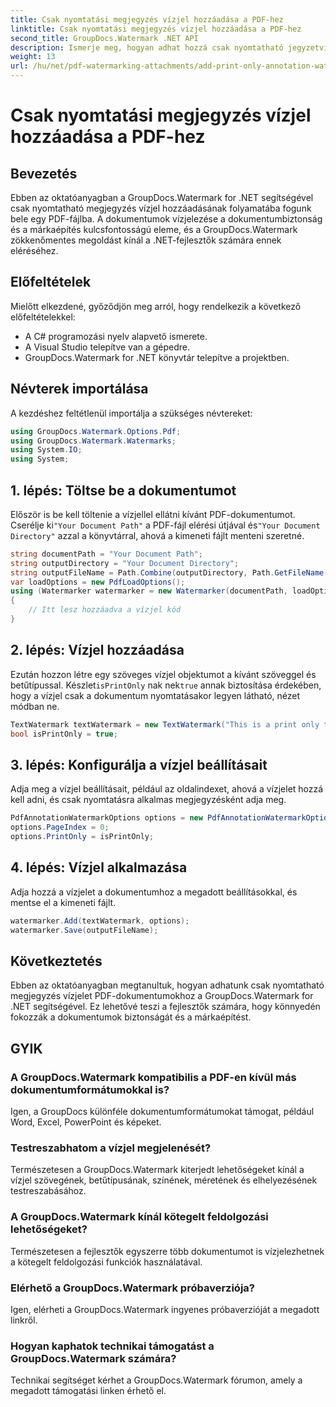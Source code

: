 ```yaml
---
title: Csak nyomtatási megjegyzés vízjel hozzáadása a PDF-hez
linktitle: Csak nyomtatási megjegyzés vízjel hozzáadása a PDF-hez
second_title: GroupDocs.Watermark .NET API
description: Ismerje meg, hogyan adhat hozzá csak nyomtatható jegyzetvízjeleket PDF-fájlokhoz a GroupDocs.Watermark for .NET segítségével. Fokozatmentesen fokozza a dokumentumok biztonságát és a márkaépítést.
weight: 13
url: /hu/net/pdf-watermarking-attachments/add-print-only-annotation-watermark-pdf/
---
```


# Csak nyomtatási megjegyzés vízjel hozzáadása a PDF-hez

## Bevezetés
Ebben az oktatóanyagban a GroupDocs.Watermark for .NET segítségével csak nyomtatható megjegyzés vízjel hozzáadásának folyamatába fogunk bele egy PDF-fájlba. A dokumentumok vízjelezése a dokumentumbiztonság és a márkaépítés kulcsfontosságú eleme, és a GroupDocs.Watermark zökkenőmentes megoldást kínál a .NET-fejlesztők számára ennek eléréséhez.
## Előfeltételek
Mielőtt elkezdené, győződjön meg arról, hogy rendelkezik a következő előfeltételekkel:
- A C# programozási nyelv alapvető ismerete.
- A Visual Studio telepítve van a gépedre.
- GroupDocs.Watermark for .NET könyvtár telepítve a projektben.

## Névterek importálása
A kezdéshez feltétlenül importálja a szükséges névtereket:
```csharp
using GroupDocs.Watermark.Options.Pdf;
using GroupDocs.Watermark.Watermarks;
using System.IO;
using System;
```
## 1. lépés: Töltse be a dokumentumot
 Először is be kell töltenie a vízjellel ellátni kívánt PDF-dokumentumot. Cserélje ki`"Your Document Path"` a PDF-fájl elérési útjával és`"Your Document Directory"` azzal a könyvtárral, ahová a kimeneti fájlt menteni szeretné.
```csharp
string documentPath = "Your Document Path";
string outputDirectory = "Your Document Directory";
string outputFileName = Path.Combine(outputDirectory, Path.GetFileName(documentPath));
var loadOptions = new PdfLoadOptions();
using (Watermarker watermarker = new Watermarker(documentPath, loadOptions))
{
    // Itt lesz hozzáadva a vízjel kód
}
```
## 2. lépés: Vízjel hozzáadása
Ezután hozzon létre egy szöveges vízjel objektumot a kívánt szöveggel és betűtípussal. Készlet`isPrintOnly` nak nek`true` annak biztosítása érdekében, hogy a vízjel csak a dokumentum nyomtatásakor legyen látható, nézet módban ne.
```csharp
TextWatermark textWatermark = new TextWatermark("This is a print only test watermark. It won't appear in view mode.", new Font("Arial", 8));
bool isPrintOnly = true;
```
## 3. lépés: Konfigurálja a vízjel beállításait
Adja meg a vízjel beállításait, például az oldalindexet, ahová a vízjelet hozzá kell adni, és csak nyomtatásra alkalmas megjegyzésként adja meg.
```csharp
PdfAnnotationWatermarkOptions options = new PdfAnnotationWatermarkOptions();
options.PageIndex = 0;
options.PrintOnly = isPrintOnly;
```
## 4. lépés: Vízjel alkalmazása
Adja hozzá a vízjelet a dokumentumhoz a megadott beállításokkal, és mentse el a kimeneti fájlt.
```csharp
watermarker.Add(textWatermark, options);
watermarker.Save(outputFileName);
```

## Következtetés
Ebben az oktatóanyagban megtanultuk, hogyan adhatunk csak nyomtatható megjegyzés vízjelet PDF-dokumentumokhoz a GroupDocs.Watermark for .NET segítségével. Ez lehetővé teszi a fejlesztők számára, hogy könnyedén fokozzák a dokumentumok biztonságát és a márkaépítést.
## GYIK
### A GroupDocs.Watermark kompatibilis a PDF-en kívül más dokumentumformátumokkal is?
Igen, a GroupDocs különféle dokumentumformátumokat támogat, például Word, Excel, PowerPoint és képeket.
### Testreszabhatom a vízjel megjelenését?
Természetesen a GroupDocs.Watermark kiterjedt lehetőségeket kínál a vízjel szövegének, betűtípusának, színének, méretének és elhelyezésének testreszabásához.
### A GroupDocs.Watermark kínál kötegelt feldolgozási lehetőségeket?
Természetesen a fejlesztők egyszerre több dokumentumot is vízjelezhetnek a kötegelt feldolgozási funkciók használatával.
### Elérhető a GroupDocs.Watermark próbaverziója?
Igen, elérheti a GroupDocs.Watermark ingyenes próbaverzióját a megadott linkről.
### Hogyan kaphatok technikai támogatást a GroupDocs.Watermark számára?
Technikai segítséget kérhet a GroupDocs.Watermark fórumon, amely a megadott támogatási linken érhető el.